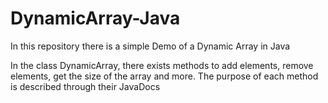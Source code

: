 # DynamicArray-Java

In this repository there is a simple Demo of a Dynamic Array in Java

In the class DynamicArray, there exists methods to add elements, remove elements, get the size of the array and more. 
The purpose of each method is described through their JavaDocs